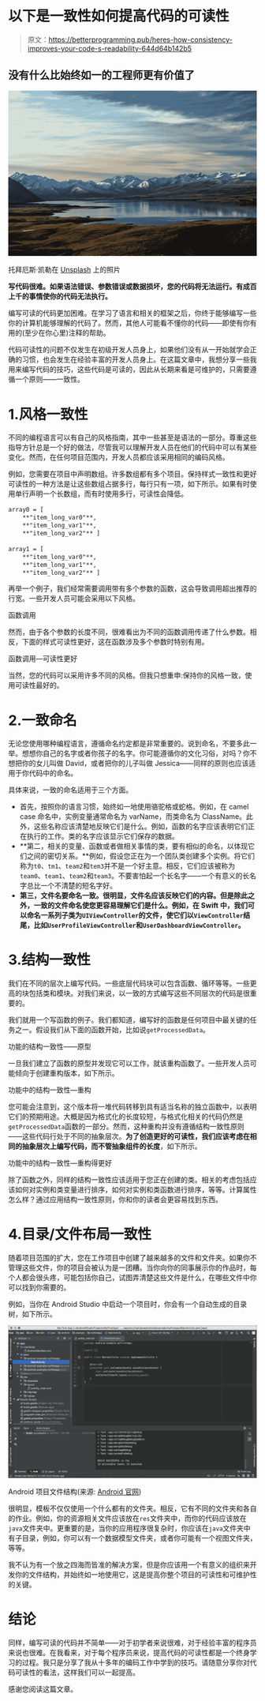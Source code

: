 # 以下是一致性如何提高代码的可读性

> 原文：<https://betterprogramming.pub/heres-how-consistency-improves-your-code-s-readability-644d64b142b5>

## 没有什么比始终如一的工程师更有价值了

![](img/3c9b30bae2c2f575cebe74ef75de092b.png)

托拜厄斯·凯勒在 [Unsplash](https://unsplash.com?utm_source=medium&utm_medium=referral) 上的照片

**写代码很难。如果语法错误、参数错误或数据损坏，您的代码将无法运行。有成百上千的事情使你的代码无法执行。**

编写可读的代码更加困难。在学习了语言和相关的框架之后，你终于能够编写一些你的计算机能够理解的代码了。然而，其他人可能看不懂你的代码——即使有你有用的(至少在你心里)注释的帮助。

代码可读性的问题不仅发生在初级开发人员身上，如果他们没有从一开始就学会正确的习惯，也会发生在经验丰富的开发人员身上。在这篇文章中，我想分享一些我用来编写代码的技巧，这些代码是可读的，因此从长期来看是可维护的，只需要遵循一个原则——一致性。

# 1.风格一致性

不同的编程语言可以有自己的风格指南，其中一些甚至是语法的一部分。尊重这些指导方针总是一个好的做法，尽管我可以理解开发人员在他们的代码中可以有某些变化。然而，在任何项目范围内，开发人员都应该采用相同的编码风格。

例如，您需要在项目中声明数组。许多数组都有多个项目。保持样式一致性和更好可读性的一种方法是让这些数组占据多行，每行只有一项，如下所示。如果有时使用单行声明一个长数组，而有时使用多行，可读性会降低。

```
array0 = [
    **"item_long_var0"**,
    **"item_long_var1"**,
    **"item_long_var2"** ]

array1 = [
    **"item_long_var0"**, 
    **"item_long_var1"**, 
    **"item_long_var2"** ]
```

再举一个例子，我们经常需要调用带有多个参数的函数，这会导致调用超出推荐的行宽。一些开发人员可能会采用以下风格。

函数调用

然而，由于各个参数的长度不同，很难看出为不同的函数调用传递了什么参数。相反，下面的样式可读性更好，这在函数涉及多个参数时特别有用。

函数调用—可读性更好

当然，您的代码可以采用许多不同的风格。但我只想重申:保持你的风格一致，使用可读性最好的。

# 2.一致命名

无论您使用哪种编程语言，遵循命名约定都是非常重要的。说到命名，不要多此一举。想想你自己的名字或者你孩子的名字。你可能遵循你的文化习俗，对吗？你不想把你的女儿叫做 David，或者把你的儿子叫做 Jessica——同样的原则也应该适用于你代码中的命名。

具体来说，一致的命名适用于三个方面。

*   首先，按照你的语言习惯，始终如一地使用骆驼格或蛇格。例如，在 camel case 命名中，实例变量通常命名为 varName，而类命名为 ClassName。此外，这些名称应该清楚地反映它们是什么。例如，函数的名字应该表明它们正在执行的工作。类的名字应该显示它们保存的数据。
*   **第二，相关的变量、函数或者做相关事情的类，要有相似的命名，以体现它们之间的密切关系。**例如，假设您正在为一个团队类创建多个实例。将它们称为`t0`、`tm1`、`team2`和`tem3`并不是一个好主意。相反，它们应该被称为`team0`、`team1`、`team2`和`team3`。不要害怕起一个长名字——一个有意义的长名字总比一个不清楚的短名字好。
*   **第三，文件名要命名一致。很明显，文件名应该反映它们的内容。但是除此之外，一致的文件命名使您更容易理解它们是什么。例如，在 Swift 中，我们可以命名一系列子类为`UIViewController`的文件，使它们以`ViewController`结尾，比如`UserProfileViewController`和`UserDashboardViewController`。**

# 3.结构一致性

我们在不同的层次上编写代码。一些底层代码块可以包含函数、循环等等。一些更高的块包括类和模块。对我们来说，以一致的方式编写这些不同层次的代码是很重要的。

我们就用一个写函数的例子。我们都知道，编写好的函数是任何项目中最关键的任务之一。假设我们从下面的函数开始，比如说`getProcessedData`。

功能的结构一致性——原型

一旦我们建立了函数的原型并发现它可以工作，就该重构函数了。一些开发人员可能倾向于创建重构版本，如下所示。

功能中的结构一致性—重构

您可能会注意到，这个版本将一堆代码转移到具有适当名称的独立函数中，以表明它们的预期用途。大概是因为格式化的长度较短，与格式化相关的代码仍然是`getProcessedData`函数的一部分。然而，这种重构并没有遵循结构一致性原则——这些代码行处于不同的抽象层次。**为了创造更好的可读性，我们应该考虑在相同的抽象层次上编写代码，而不管抽象组件的长度**，如下所示。

功能中的结构一致性—重构得更好

除了函数之外，同样的结构一致性应该适用于您正在创建的类。相关的考虑包括应该如何对实例和类变量进行排序，如何对实例和类函数进行排序，等等。计算属性怎么样？通过应用结构一致性原则，你和你的读者会更容易找到东西。

# 4.目录/文件布局一致性

随着项目范围的扩大，您在工作项目中创建了越来越多的文件和文件夹。如果你不管理这些文件，你的项目会被认为是一团糟。当你向你的同事展示你的作品时，每个人都会很头疼，可能包括你自己，试图弄清楚这些文件是什么，在哪些文件中你可以找到你需要的。

例如，当你在 Android Studio 中启动一个项目时，你会有一个自动生成的目录树，如下所示。

![](img/2cbef6beb4b5a0aff6282300ced78323.png)

Android 项目文件结构(来源: [Android 官网](https://developer.android.com/training/basics/firstapp/creating-project))

很明显，模板不仅仅使用一个什么都有的文件夹。相反，它有不同的文件夹和各自的作业。例如，你的资源相关文件应该放在`res`文件夹中，而你的代码应该放在`java`文件夹中。更重要的是，当你的应用程序很复杂时，你应该在`java`文件夹中有子目录，例如，你可以有一个数据模型文件夹，或者你可能有一个视图文件夹，等等。

我不认为有一个放之四海而皆准的解决方案，但是你应该用一个有意义的组织来开发你的文件结构，并始终如一地使用它，这是提高你整个项目的可读性和可维护性的关键。

# 结论

同样，编写可读的代码并不简单——对于初学者来说很难，对于经验丰富的程序员来说也很难。在我看来，对于每个程序员来说，提高代码的可读性都是一个终身学习的过程。我只是分享了我从十多年的编码工作中学到的技巧。请随意分享你对代码可读性的看法，这样我们可以一起提高。

感谢您阅读这篇文章。